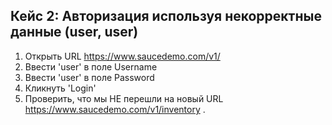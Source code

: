 Кейс 2: Авторизация используя некорректные данные (user, user)
---

1. Открыть URL https://www.saucedemo.com/v1/
2. Ввести 'user' в поле Username
3. Ввести 'user' в поле Password
4. Кликнуть 'Login'
5. Проверить, что мы НЕ перешли на новый URL https://www.saucedemo.com/v1/inventory .